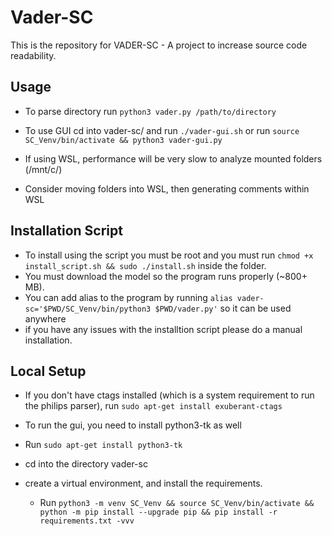 # Vader-SC
This is the repository for VADER-SC - A project to increase source code readability. 

## Usage
* To parse directory run ```python3 vader.py /path/to/directory```

* To use GUI cd into vader-sc/ and run ```./vader-gui.sh``` or run ```source SC_Venv/bin/activate && python3 vader-gui.py```

* If using WSL, performance will be very slow to analyze mounted folders (/mnt/c/)
* Consider moving folders into WSL, then generating comments within WSL

## Installation Script

* To install using the script you must be root and you must run ```chmod +x install_script.sh && sudo ./install.sh``` inside the folder.
* You must download the model so the program runs properly (~800+ MB).
* You can add alias to the program by running ```alias vader-sc='$PWD/SC_Venv/bin/python3 $PWD/vader.py'``` so it can be used anywhere
* if you have any issues with the installtion script please do a manual installation.


## Local Setup 
* If you don't have ctags installed (which is a system requirement to run the philips parser), run ```sudo apt-get install exuberant-ctags```

* To run the gui, you need to install python3-tk as well
* Run ```sudo apt-get install python3-tk```

* cd into the directory vader-sc 

* create a virtual environment, and install the requirements. 
  * Run ```python3 -m venv SC_Venv && source SC_Venv/bin/activate && python -m pip install --upgrade pip && pip install -r requirements.txt -vvv```     
